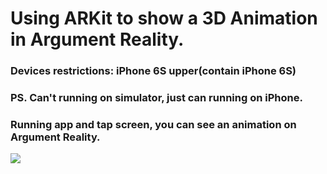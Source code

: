 # Using ARKit to show a 3D Animation in Argument Reality.

### Devices restrictions: iPhone 6S upper(contain iPhone 6S)

### PS. Can't running on simulator, just can running on iPhone.

### Running app and tap screen, you can see an animation on Argument Reality.

![](https://i.imgur.com/WirH89m.jpg)
